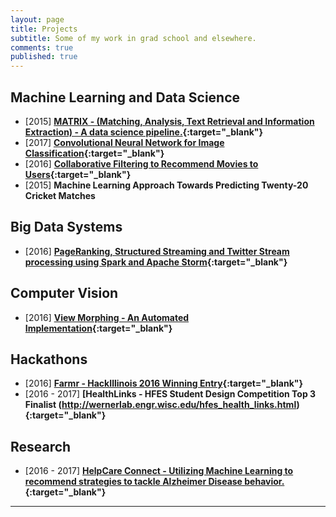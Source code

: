 ```yaml
---
layout: page
title: Projects
subtitle: Some of my work in grad school and elsewhere.
comments: true
published: true
---
```


## Machine Learning and Data Science

-  [2015] **[MATRIX - (Matching, Analysis, Text Retrieval and Information Extraction) - A data science pipeline.](http://pages.cs.wisc.edu/~ashenoy/CS784/){:target="_blank"}**
-  [2017] **[Convolutional Neural Network for Image Classification](http://ashishvs.in/2017-03-21-how-i-built-a-convolutional-neural-network-in-java/){:target="_blank"}** 
-  [2016] **[Collaborative Filtering to Recommend Movies to Users](https://github.com/sardanaekta/movie-recommender-system){:target="_blank"}**
-  [2015] **Machine Learning Approach Towards Predicting Twenty-20 Cricket Matches**

## Big Data Systems
-  [2016] **[PageRanking, Structured Streaming and Twitter Stream processing using Spark and Apache Storm](https://github.com/ashishvshenoy/twitter-stream-spark){:target="_blank"}**

## Computer Vision
-  [2016] **[View Morphing - An Automated Implementation](http://pages.cs.wisc.edu/~ashenoy/CS766/){:target="_blank"}**

## Hackathons
-  [2016] **[Farmr - HackIllinois 2016 Winning Entry](https://devpost.com/software/farmr){:target="_blank"}**
-  [2016 - 2017] **[HealthLinks - HFES Student Design Competition Top 3 Finalist (http://wernerlab.engr.wisc.edu/hfes_health_links.html){:target="_blank"}**

## Research
-  [2016 - 2017] **[HelpCare Connect - Utilizing Machine Learning to recommend strategies to tackle Alzheimer Disease behavior.](http://wernerlab.engr.wisc.edu/helpcare_connect.html){:target="_blank"}**
---
